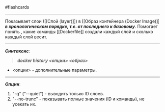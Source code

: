 #flashcards
***
Показывает слои ([[Слой (layer)]]) в [[Образ контейнера (Docker Image)]] ***в хронологическом порядке, т.е. от последнего к базовому***. Помогает понять , какие команды [[Dockerfile]] создали каждый слой и сколько каждый слой весит.
***
***Синтаксис***:
>***docker history <опции> <образ>***
- <опции> - дополнительные параметры.
***
***Опции***:
1. "-q" ("--quiet") - выводить только ID слоев.
2. "--no-trunc" - показывать полные значения (ID и команды), не усекать их.
<!--SR:!2025-10-03,2,230-->